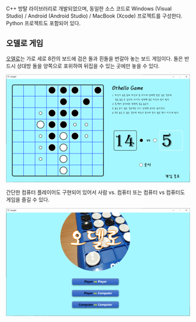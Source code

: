 C++ 방탈 라이브러리로 개발되었으며,
동일한 소스 코드로 Windows (Visual Studio) / Android (Android Studio) / MacBook (Xcode) 프로젝트를 구성한다.
Python 프로젝트도 포함되어 있다.

## 오델로 게임

[오델로](https://ko.wikipedia.org/wiki/오델로)는 가로 세로 8칸의 보드에
검은 돌과 흰돌을 번갈아 놓는 보드 게임이다.
돌은 반드시 상대방 돌을 양쪽으로 포위하여 뒤집을 수 있는 곳에만 놓을 수 있다.

![오델로 게임](othello_game2.png)

간단한 컴퓨터 플레이어도 구현되어 있어서 사람 vs. 컴퓨터 또는 컴퓨터 vs 컴퓨터도 게임을 즐길 수 있다.

![오델로 게임](othello_game1.png)

